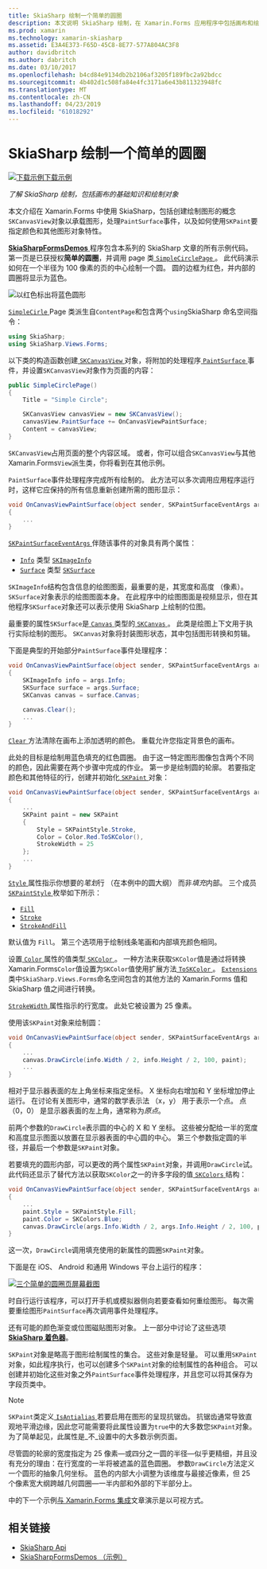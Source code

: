 ```yaml
---
title: SkiaSharp 绘制一个简单的圆圈
description: 本文说明 SkiaSharp 绘制，在 Xamarin.Forms 应用程序中包括画布和绘制对象的基础知识，并演示此示例代码。
ms.prod: xamarin
ms.technology: xamarin-skiasharp
ms.assetid: E3A4E373-F65D-45C8-8E77-577A804AC3F8
author: davidbritch
ms.author: dabritch
ms.date: 03/10/2017
ms.openlocfilehash: b4cd84e9134db2b2106af3205f189fbc2a92bdcc
ms.sourcegitcommit: 4b402d1c508fa84e4fc3171a6e43b811323948fc
ms.translationtype: MT
ms.contentlocale: zh-CN
ms.lasthandoff: 04/23/2019
ms.locfileid: "61018292"
---
```

# <a name="drawing-a-simple-circle-in-skiasharp"></a>SkiaSharp 绘制一个简单的圆圈

[![下载示例](~/media/shared/download.png)下载示例](https://developer.xamarin.com/samples/xamarin-forms/SkiaSharpForms/Demos/)

_了解 SkiaSharp 绘制，包括画布的基础知识和绘制对象_

本文介绍在 Xamarin.Forms 中使用 SkiaSharp，包括创建绘制图形的概念`SKCanvasView`对象以承载图形，处理`PaintSurface`事件，以及如何使用`SKPaint`要指定颜色和其他图形对象特性。

[ **SkiaSharpFormsDemos** ](https://developer.xamarin.com/samples/xamarin-forms/SkiaSharpForms/Demos/)程序包含本系列的 SkiaSharp 文章的所有示例代码。 第一页是已获授权**简单的圆圈**，并调用 page 类[ `SimpleCirclePage` ](https://github.com/xamarin/xamarin-forms-samples/blob/master/SkiaSharpForms/Demos/Demos/SkiaSharpFormsDemos/Basics/SimpleCirclePage.cs)。 此代码演示如何在一个半径为 100 像素的页的中心绘制一个圆。 圆的边框为红色，并内部的圆圈将显示为蓝色。

![](circle-images/circleexample.png "以红色标出将蓝色圆形")

[ `SimpleCirle` ](https://github.com/xamarin/xamarin-forms-samples/blob/master/SkiaSharpForms/Demos/Demos/SkiaSharpFormsDemos/Basics/SimpleCirclePage.cs) Page 类派生自`ContentPage`和包含两个`using`SkiaSharp 命名空间指令：

```csharp
using SkiaSharp;
using SkiaSharp.Views.Forms;
```

以下类的构造函数创建[ `SKCanvasView` ](xref:SkiaSharp.Views.Forms.SKCanvasView)对象，将附加的处理程序[ `PaintSurface` ](xref:SkiaSharp.Views.Forms.SKCanvasView.PaintSurface)事件，并设置`SKCanvasView`对象作为页面的内容：

```csharp
public SimpleCirclePage()
{
    Title = "Simple Circle";

    SKCanvasView canvasView = new SKCanvasView();
    canvasView.PaintSurface += OnCanvasViewPaintSurface;
    Content = canvasView;
}
```

`SKCanvasView`占用页面的整个内容区域。 或者，你可以组合`SKCanvasView`与其他 Xamarin.Forms`View`派生类，你将看到在其他示例。

`PaintSurface`事件处理程序完成所有绘制的。 此方法可以多次调用应用程序运行时，这样它应保持的所有信息重新创建所需的图形显示：

```csharp
void OnCanvasViewPaintSurface(object sender, SKPaintSurfaceEventArgs args)
{
    ...
}

```

[ `SKPaintSurfaceEventArgs` ](xref:SkiaSharp.Views.Forms.SKPaintSurfaceEventArgs)伴随该事件的对象具有两个属性：

- [`Info`](xref:SkiaSharp.Views.Forms.SKPaintSurfaceEventArgs.Info) 类型 [`SKImageInfo`](xref:SkiaSharp.SKImageInfo)
- [`Surface`](xref:SkiaSharp.Views.Forms.SKPaintSurfaceEventArgs.Surface) 类型 [`SKSurface`](xref:SkiaSharp.SKSurface)

`SKImageInfo`结构包含信息的绘图图面，最重要的是，其宽度和高度 （像素）。 `SKSurface`对象表示的绘图图面本身。 在此程序中的绘图图面是视频显示，但在其他程序`SKSurface`对象还可以表示使用 SkiaSharp 上绘制的位图。

最重要的属性`SKSurface`是[ `Canvas` ](xref:SkiaSharp.SKSurface.Canvas)类型的[ `SKCanvas` ](xref:SkiaSharp.SKCanvas)。 此类是绘图上下文用于执行实际绘制的图形。 `SKCanvas`对象将封装图形状态，其中包括图形转换和剪辑。

下面是典型的开始部分`PaintSurface`事件处理程序：

```csharp
void OnCanvasViewPaintSurface(object sender, SKPaintSurfaceEventArgs args)
{
    SKImageInfo info = args.Info;
    SKSurface surface = args.Surface;
    SKCanvas canvas = surface.Canvas;

    canvas.Clear();
    ...
}

```

[ `Clear` ](xref:SkiaSharp.SKCanvas.Clear)方法清除在画布上添加透明的颜色。 重载允许您指定背景色的画布。

此处的目标是绘制用蓝色填充的红色圆圈。 由于这一特定图形图像包含两个不同的颜色，因此需要在两个步骤中完成的作业。 第一步是绘制圆的轮廓。 若要指定颜色和其他特征的行，创建并初始化[ `SKPaint` ](xref:SkiaSharp.SKPaint)对象：

```csharp
void OnCanvasViewPaintSurface(object sender, SKPaintSurfaceEventArgs args)
{
    ...
    SKPaint paint = new SKPaint
    {
        Style = SKPaintStyle.Stroke,
        Color = Color.Red.ToSKColor(),
        StrokeWidth = 25
    };
    ...
}
```

[ `Style` ](xref:SkiaSharp.SKPaint.Style)属性指示你想要的*笔划*行 （在本例中的圆大纲） 而非*填充*内部。 三个成员[ `SKPaintStyle` ](xref:SkiaSharp.SKPaintStyle)枚举如下所示：

- [`Fill`](xref:SkiaSharp.SKPaintStyle.Fill)
- [`Stroke`](xref:SkiaSharp.SKPaintStyle.Stroke)
- [`StrokeAndFill`](xref:SkiaSharp.SKPaintStyle.StrokeAndFill)

默认值为 `Fill`。 第三个选项用于绘制线条笔画和内部填充颜色相同。

设置[ `Color` ](xref:SkiaSharp.SKPaint.Color)属性的值类型[ `SKColor` ](xref:SkiaSharp.SKColor)。 一种方法来获取`SKColor`值是通过将转换 Xamarin.Forms`Color`值设置为`SKColor`值使用扩展方法[ `ToSKColor` ](xref:SkiaSharp.Views.Forms.Extensions.ToSKColor*)。 [ `Extensions` ](xref:SkiaSharp.Views.Forms.Extensions)类中`SkiaSharp.Views.Forms`命名空间包含的其他方法的 Xamarin.Forms 值和 SkiaSharp 值之间进行转换。

[ `StrokeWidth` ](xref:SkiaSharp.SKPaint.StrokeWidth)属性指示的行宽度。 此处它被设置为 25 像素。

使用该`SKPaint`对象来绘制圆：

```csharp
void OnCanvasViewPaintSurface(object sender, SKPaintSurfaceEventArgs args)
{
    ...
    canvas.DrawCircle(info.Width / 2, info.Height / 2, 100, paint);
    ...
}
```

相对于显示器表面的左上角坐标来指定坐标。 X 坐标向右增加和 Y 坐标增加停止运行。 在讨论有关图形中，通常的数学表示法 （x，y） 用于表示一个点。 点 （0，0） 是显示器表面的左上角，通常称为*原点*。

前两个参数的`DrawCircle`表示圆的中心的 X 和 Y 坐标。 这些被分配给一半的宽度和高度显示图面以放置在显示器表面的中心圆的中心。 第三个参数指定圆的半径，并最后一个参数是`SKPaint`对象。

若要填充的圆形内部，可以更改的两个属性`SKPaint`对象，并调用`DrawCircle`试。 此代码还显示了替代方法以获取`SKColor`之一的许多字段的值[ `SKColors` ](xref:SkiaSharp.SKColors)结构：

```csharp
void OnCanvasViewPaintSurface(object sender, SKPaintSurfaceEventArgs args)
{
    ...
    paint.Style = SKPaintStyle.Fill;
    paint.Color = SKColors.Blue;
    canvas.DrawCircle(args.Info.Width / 2, args.Info.Height / 2, 100, paint);
}
```
这一次，`DrawCircle`调用填充使用的新属性的圆圈`SKPaint`对象。

下面是在 iOS、 Android 和通用 Windows 平台上运行的程序：

[![](circle-images/simplecircle-small.png "三个简单的圆圈页屏幕截图")](circle-images/simplecircle-large.png#lightbox "三个简单的圆圈页屏幕截图")

时自行运行该程序，可以打开手机或模拟器侧向若要查看如何重绘图形。 每次需要重绘图形`PaintSurface`再次调用事件处理程序。

还有可能的颜色渐变或位图磁贴图形对象。 上一部分中讨论了这些选项[ **SkiaSharp 着色器**](../effects/shaders/index.md)。

`SKPaint`对象是略高于图形绘制属性的集合。 这些对象是轻量。 可以重用`SKPaint`对象，如此程序执行，也可以创建多个`SKPaint`对象的绘制属性的各种组合。 可以创建并初始化这些对象之外`PaintSurface`事件处理程序，并且您可以将其保存为字段页类中。

> [!NOTE]
> `SKPaint`类定义[ `IsAntialias` ](xref:SkiaSharp.SKPaint.IsAntialias)若要启用在图形的呈现抗锯齿。 抗锯齿通常导致直观地平滑边缘，因此您可能需要将此属性设置为`true`中的大多数您`SKPaint`对象。 为了简单起见，此属性是_不_设置中的大多数示例页面。

尽管圆的轮廓的宽度指定为 25 像素&mdash;或四分之一圆的半径&mdash;似乎更精细，并且没有充分的理由：在行宽度的一半将被遮盖的蓝色圆圈。 参数`DrawCircle`方法定义一个圆形的抽象几何坐标。 蓝色的内部大小调整为该维度与最接近像素，但 25 个像素宽大纲跨越几何圆圈&mdash;一半内部和外部的下半部分上。

中的下一个示例[与 Xamarin.Forms 集成](~/xamarin-forms/user-interface/graphics/skiasharp/basics/integration.md)文章演示是以可视方式。


## <a name="related-links"></a>相关链接

- [SkiaSharp Api](https://docs.microsoft.com/dotnet/api/skiasharp)
- [SkiaSharpFormsDemos （示例）](https://developer.xamarin.com/samples/xamarin-forms/SkiaSharpForms/Demos/)
